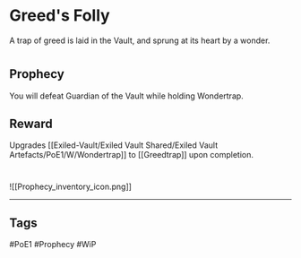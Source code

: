 # Greed's Folly
A trap of greed is laid in the Vault, and sprung at its heart by a wonder.
#
## Prophecy
You will defeat Guardian of the Vault while holding Wondertrap.
## Reward
Upgrades [[Exiled-Vault/Exiled Vault Shared/Exiled Vault Artefacts/PoE1/W/Wondertrap]] to [[Greedtrap]] upon completion. 

#
![[Prophecy_inventory_icon.png]]

---
## Tags
#PoE1 
#Prophecy
#WiP 